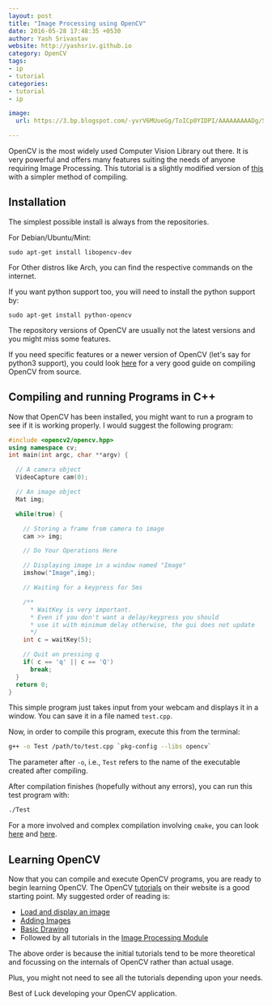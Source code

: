 ```yaml
---
layout: post
title: "Image Processing using OpenCV"
date: 2016-05-28 17:48:35 +0530
author: Yash Srivastav
website: http://yashsriv.github.io
category: OpenCV
tags:
- ip
- tutorial
categories:
- tutorial
- ip

image:
  url: https://3.bp.blogspot.com/-yvrV6MUueGg/ToICp0YIDPI/AAAAAAAAADg/SYKg4dWpyC43AAfrDwBTR0VYmYT0QshEgCPcBGAYYCw/s1600/OpenCV_Logo.png

---
```


OpenCV is the most widely used Computer Vision Library out there. It is
very powerful and offers many features suiting the needs of anyone requiring
Image Processing. This tutorial is a slightly modified version of
[this](http://students.iitk.ac.in/robocon/docs/doku.php?id=programming:image_processing_intro)
with a simpler method of compiling.

## Installation

The simplest possible install is always from the repositories.

For Debian/Ubuntu/Mint:

```
sudo apt-get install libopencv-dev
```

For Other distros like Arch, you can find the respective commands on the internet.

If you want python support too, you will need to install the python support by:

```
sudo apt-get install python-opencv
```

The repository versions of OpenCV are usually not the latest versions and you might miss
some features.

If you need specific features or a newer version of OpenCV (let's say for python3 support),
you could look [here](milq.github.io/install-opencv-ubuntu-debian) for a very good guide
on compiling OpenCV from source.

## Compiling and running Programs in C++

Now that OpenCV has been installed, you might want to run a program to see if it is working
properly. I would suggest the following program:

``` cpp
#include <opencv2/opencv.hpp>
using namespace cv;
int main(int argc, char **argv) {

  // A camera object
  VideoCapture cam(0);

  // An image object
  Mat img;

  while(true) {

    // Storing a frame from camera to image
    cam >> img;

    // Do Your Operations Here

    // Displaying image in a window named "Image"
    imshow("Image",img);

    // Waiting for a keypress for 5ms

    /**
      * WaitKey is very important.
      * Even if you don't want a delay/keypress you should
      * use it with minimum delay otherwise, the gui does not update
      */
    int c = waitKey(5);

    // Quit on pressing q
    if( c == 'q' || c == 'Q')
      break;
  }
  return 0;
}
```

This simple program just takes input from your webcam and displays it in a window.
You can save it in a file named `test.cpp`.

Now, in order to compile this program, execute this from the terminal:

``` bash
g++ -o Test /path/to/test.cpp `pkg-config --libs opencv`
```

The parameter after `-o`, i.e., `Test` refers to the name of the executable created after compiling.

After compilation finishes (hopefully without any errors), you can run this test program with:

``` bash
./Test
```

For a more involved and complex compilation involving `cmake`, you can look
[here](http://students.iitk.ac.in/robocon/docs/doku.php?id=programming:image_processing_intro) and
[here](http://docs.opencv.org/2.4/doc/tutorials/introduction/linux_gcc_cmake/linux_gcc_cmake.html#linux-gcc-usage).

## Learning OpenCV

Now that you can compile and execute OpenCV programs, you are ready to begin learning OpenCV.
The OpenCV [tutorials](http://docs.opencv.org/2.4/doc/tutorials/tutorials.html) on their website is a
good starting point. My suggested order of reading is:

* [Load and display an image](http://docs.opencv.org/2.4/doc/tutorials/introduction/display_image/display_image.html#display-image)
* [Adding Images](http://docs.opencv.org/2.4/doc/tutorials/core/adding_images/adding_images.html#adding-images)
* [Basic Drawing](http://docs.opencv.org/2.4/doc/tutorials/core/basic_geometric_drawing/basic_geometric_drawing.html#drawing-1)
* Followed by all tutorials in the [Image Processing Module](http://docs.opencv.org/2.4/doc/tutorials/imgproc/table_of_content_imgproc/table_of_content_imgproc.html#table-of-content-imgproc)

The above order is because the initial tutorials tend to be more theoretical and focussing on the internals of OpenCV
rather than actual usage.

Plus, you might not need to see all the tutorials depending upon your needs.

Best of Luck developing your OpenCV application.
